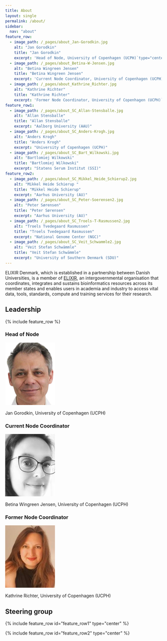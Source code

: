 ```yaml
---
title: About
layout: single
permalink: /about/
sidebar:
  nav: "about"
feature_row:
  - image_path: /_pages/about_Jan-Gorodkin.jpg
    alt: "Jan Gorodkin"
    title: "Jan Gorodkin"
    excerpt: 'Head of Node, University of Copenhagen (UCPH)`type="center"`'
  - image_path: /_pages/about_Betina-W-Jensen.jpg
    alt: "Betina Wingreen Jensen"
    title: "Betina Wingreen Jensen"
    excerpt: 'Current Node Coordinator, University of Copenhagen (UCPH)`type="center"`'
  - image_path: /_pages/about_Kathrine_Richter.jpg
    alt: "Kathrine Richter"
    title: "Kathrine Richter"
    excerpt: 'Former Node Coordinator, University of Copenhagen (UCPH)`type="center"`'
feature_row1:
  - image_path: /_pages/about_SC_Allan-Stensballe.jpg
    alt: "Allan Stensballe"
    title: "Allan Stensballe"
    excerpt: "Aalborg University (AAU)"
  - image_path: /_pages/about_SC_Anders-Krogh.jpg
    alt: "Anders Krogh"
    title: "Anders Krogh"
    excerpt: "University of Copenhagen (UCPH)"
  - image_path: /_pages/about_SC_Bart_Wilkowski.jpg
    alt: "Bartlomiej Wilkowski"
    title: "Bartlomiej Wilkowski"
    excerpt: "Statens Serum Institut (SSI)"
feature_row2:
  - image_path: /_pages/about_SC_Mikkel_Heide_Schierup2.jpg
    alt: "Mikkel Heide Schierup "
    title: "Mikkel Heide Schierup"
    excerpt: "Aarhus University (AU)"
  - image_path: /_pages/about_SC_Peter-Soerensen2.jpg
    alt: "Peter Sørensen"
    title: "Peter Sørensen"
    excerpt: "Aarhus University (AU)"
  - image_path: /_pages/about_SC_Troels-T-Rasmussen2.jpg
    alt: "Troels Tvedegaard Rasmussen"
    title: "Troels Tvedegaard Rasmussen"
    excerpt: "National Genome Center (NGC)"
  - image_path: /_pages/about_SC_Veit_Schwammle2.jpg
    alt: "Veit Stefan Schwämmle"
    title: "Veit Stefan Schwämmle"
    excerpt: "University of Southern Denmark (SDU)"
---
```


ELIXIR Denmark, which is established in a partnership between Danish Universities, is a member of [ELIXIR](https://elixir-europe.org/), an intergovernmental organisation that coordinates, integrates and sustains bioinformatics resources across its member states and enables users in academia and industry to access vital data, tools, standards, compute and training services for their research. 

## Leadership

{% include feature_row %}

### Head of Node

![Jan Gorodkin](about_Jan-Gorodkin.jpg) 

Jan Gorodkin, University of Copenhagen (UCPH)

### Current Node Coordinator

![Betina Wingreen Jensen](about_Betina-W-Jensen.jpg) 

Betina Wingreen Jensen, University of Copenhagen (UCPH)

### Former Node Coordinator

![Kathrine Richter](about_Kathrine_Richter.jpg)

Kathrine Richter, University of Copenhagen (UCPH)

## Steering group

{% include feature_row id="feature_row1" type="center" %}

{% include feature_row id="feature_row2" type="center" %}

